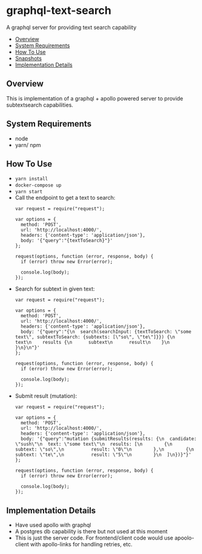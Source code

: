 # graphql-text-search

A graphql server for providing text search capability
<!-- toc -->
- [Overview](#overview)
- [System Requirements](#system-requirements)
- [How To Use](#how-to-use)
- [Snapshots](#snapshots)
- [Implementation Details](#implementation-details)
<!-- tocstop -->

## Overview
This is implementation of a graphql + apollo powered server to provide subtextsearch capabilities. 

## System Requirements
- node
- yarn/ npm

## How To Use
- `yarn install`
- `docker-compose up`
- `yarn start`
- Call the endpoint to get a text to search:
  ```
  var request = require("request");

  var options = {
    method: 'POST',
    url: 'http://localhost:4000/',
    headers: {'content-type': 'application/json'},
    body: '{"query":"{textToSearch}"}'
  };

  request(options, function (error, response, body) {
    if (error) throw new Error(error);

    console.log(body);
  });
  ```
- Search for subtext in given text:
  ```
  var request = require("request");

  var options = {
    method: 'POST',
    url: 'http://localhost:4000/',
    headers: {'content-type': 'application/json'},
    body: '{"query":"{\n  search(searchInput: {textToSearch: \"some text\", subtextToSearch: {subtexts: [\"so\", \"te\"]}}) {\n    text\n    results {\n      subtext\n      result\n    }\n  }\n}\n"}'
  };

  request(options, function (error, response, body) {
    if (error) throw new Error(error);

    console.log(body);
  });

  ```
- Submit result (mutation):
  ```
  var request = require("request");

  var options = {
    method: 'POST',
    url: 'http://localhost:4000/',
    headers: {'content-type': 'application/json'},
    body: '{"query":"mutation {submitResults(results: {\n  candidate: \"sush\"\n  text: \"some text\"\n  results: [\n        {\n          subtext: \"so\",\n          result: \"0\"\n        },\n        {\n          subtext: \"te\",\n          result: \"5\"\n        }\n  ]\n})}"}'
  };

  request(options, function (error, response, body) {
    if (error) throw new Error(error);

    console.log(body);
  });
  ```

## Implementation Details
- Have used apollo with graphql
- A postgres db capability is there but not used at this moment
- This is just the server code. For frontend/client code would use apoolo-client with apollo-links for handling retries, etc.
